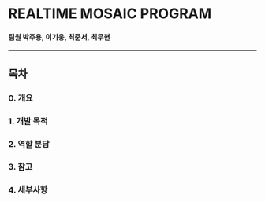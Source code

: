 # REALTIME MOSAIC PROGRAM

#### 팀원   박주용, 이기웅, 최준서, 최무현
***

## 목차

### 0. 개요


### 1. 개발 목적


### 2. 역할 분담


### 3. 참고

 
### 4. 세부사항

